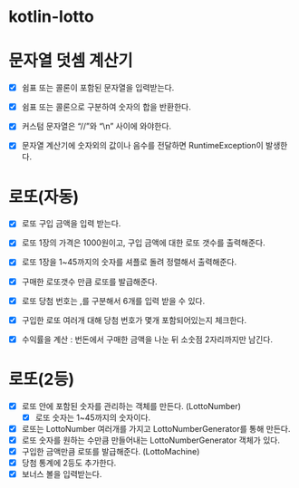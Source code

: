 # kotlin-lotto

# 문자열 덧셈 계산기 
- [X] 쉼표 또는 콜론이 포함된 문자열을 입력받는다.
- [X] 쉼표 또는 콜론으로 구분하여 숫자의 합을 반환한다.
- [X] 커스텀 문자열은  “//”와 “\n” 사이에 와야한다.
- [X] 문자열 계산기에 숫자외의 값이나 음수를 전달하면 RuntimeException이 발생한다.


# 로또(자동)
- [X] 로또 구입 금액을 입력 받는다.
- [X] 로또 1장의 가격은 1000원이고, 구입 금액에 대한 로또 갯수를 출력해준다.
- [X] 로또 1장을 1~45까지의 숫자를 셔플로 돌려 정렬해서 출력해준다.
- [X] 구매한 로또갯수 만큼 로또를 발급해준다.
- [X] 로또 당첨 번호는 ,를 구분해서 6개를 입력 받을 수 있다.
- [X] 구입한 로또 여러개 대해 당첨 번호가 몇개 포함되어있는지 체크한다.
- [X] 수익률을 계산 : 번돈에서 구매한 금액을 나눈 뒤 소숫점 2자리까지만 남긴다.


# 로또(2등)
- [X] 로또 안에 포함된 숫자를 관리하는 객체를 만든다. (LottoNumber)
  - [X] 로또 숫자는 1~45까지의 숫자이다.
- [X] 로또는 LottoNumber 여러개를 가지고 LottoNumberGenerator를 통해 만든다.
- [X] 로또 숫자를 원하는 수만큼 만들어내는 LottoNumberGenerator 객체가 있다. 
- [X] 구입한 금액만큼 로또를 발급해준다. (LottoMachine)
- [X] 당첨 통계에 2등도 추가한다.
- [X] 보너스 볼을 입력받는다. 
